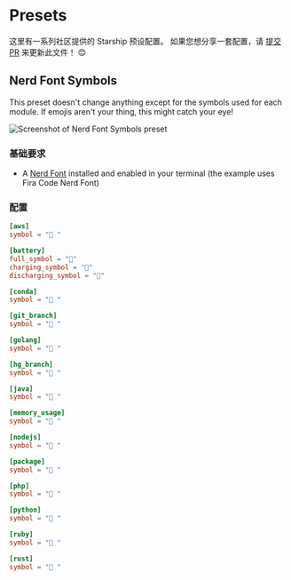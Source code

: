 # Presets

这里有一系列社区提供的 Starship 预设配置。 如果您想分享一套配置，请 [提交 PR](https://github.com/starship/starship/edit/master/docs/presets/README.md) 来更新此文件！ 😊

## Nerd Font Symbols

This preset doesn't change anything except for the symbols used for each module. If emojis aren't your thing, this might catch your eye!

![Screenshot of Nerd Font Symbols preset](/presets/nerd-font-symbols.png)

### 基础要求

- A [Nerd Font](https://www.nerdfonts.com/) installed and enabled in your terminal (the example uses Fira Code Nerd Font)

### 配置

```toml
[aws]
symbol = " "

[battery]
full_symbol = ""
charging_symbol = ""
discharging_symbol = ""

[conda]
symbol = " "

[git_branch]
symbol = " "

[golang]
symbol = " "

[hg_branch]
symbol = " "

[java]
symbol = " "

[memory_usage]
symbol = " "

[nodejs]
symbol = " "

[package]
symbol = " "

[php]
symbol = " "

[python]
symbol = " "

[ruby]
symbol = " "

[rust]
symbol = " "
```
